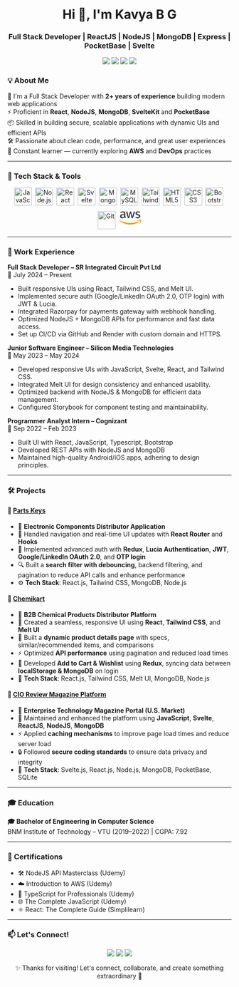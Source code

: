 <h1 align="center">Hi 👋, I'm Kavya B G</h1>
<h3 align="center">Full Stack Developer | ReactJS | NodeJS | MongoDB | Express | PocketBase | Svelte</h3>

<p align="center">
  <a href="mailto:kavyashetty109@gmail.com"><img src="https://img.shields.io/badge/Email-kavyashetty109@gmail.com-D14836?style=flat&logo=gmail&logoColor=white" /></a>
  <a href="https://github.com/kavyabg"><img src="https://img.shields.io/badge/GitHub-kavyabg-181717?style=flat&logo=github" /></a>
  <a href="https://www.linkedin.com/in/kavya-bg"><img src="https://img.shields.io/badge/LinkedIn-Kavya_BG-0077B5?style=flat&logo=linkedin" /></a>
  <img src="https://img.shields.io/badge/Location-Bengaluru-orange?style=flat&logo=google-maps" />
</p>


### 💡 About Me

🔭 I'm a Full Stack Developer with **2+ years of experience** building modern web applications  
⚡ Proficient in **React**, **NodeJS**, **MongoDB**, **SvelteKit** and **PocketBase**  
📦 Skilled in building secure, scalable applications with dynamic UIs and efficient APIs  
🛠️ Passionate about clean code, performance, and great user experiences  
🌱 Constant learner — currently exploring **AWS** and **DevOps** practices

---

### 🧰 Tech Stack & Tools

<p align="center">
  <img src="https://cdn.jsdelivr.net/gh/devicons/devicon/icons/javascript/javascript-original.svg" title="JavaScript" width="40" height="40"/>&nbsp;
  <img src="https://cdn.jsdelivr.net/gh/devicons/devicon/icons/nodejs/nodejs-original.svg" title="Node.js" width="40" height="40"/>&nbsp;
  <img src="https://cdn.jsdelivr.net/gh/devicons/devicon/icons/react/react-original.svg" title="React" width="40" height="40"/>&nbsp;
  <img src="https://cdn.jsdelivr.net/gh/devicons/devicon/icons/svelte/svelte-original.svg" title="Svelte" width="40" height="40"/>&nbsp;
  <img src="https://cdn.jsdelivr.net/gh/devicons/devicon/icons/mongodb/mongodb-original.svg" title="MongoDB" width="40" height="40"/>&nbsp;
  <img src="https://cdn.jsdelivr.net/gh/devicons/devicon/icons/mysql/mysql-original.svg" title="MySQL" width="40" height="40"/>&nbsp;
  <img src="https://cdn.jsdelivr.net/gh/devicons/devicon/icons/tailwindcss/tailwindcss-original.svg" title="Tailwind CSS" width="40" height="40"/>&nbsp;
  <img src="https://cdn.jsdelivr.net/gh/devicons/devicon/icons/html5/html5-original.svg" title="HTML5" width="40" height="40"/>&nbsp;
  <img src="https://cdn.jsdelivr.net/gh/devicons/devicon/icons/css3/css3-original.svg" title="CSS3" width="40" height="40"/>&nbsp;
  <img src="https://cdn.jsdelivr.net/gh/devicons/devicon/icons/bootstrap/bootstrap-original.svg" title="Bootstrap" width="40" height="40"/>&nbsp;
  <img src="https://cdn.jsdelivr.net/gh/devicons/devicon/icons/git/git-original.svg" title="Git" width="40" height="40"/>&nbsp;
  <img src="https://raw.githubusercontent.com/devicons/devicon/master/icons/amazonwebservices/amazonwebservices-original-wordmark.svg" title="AWS" width="50" height="50"/>
</p>

---

### 💼 Work Experience

**Full Stack Developer – SR Integrated Circuit Pvt Ltd**  
📅 July 2024 – Present  
- Built responsive UIs using React, Tailwind CSS, and Melt UI. 
- Implemented secure auth (Google/LinkedIn OAuth 2.0, OTP login) with JWT & Lucia.  
- Integrated Razorpay for payments gateway with webhook handling.
- Optimized NodeJS + MongoDB APIs for performance and fast data access.
- Set up CI/CD via GitHub and Render with custom domain and HTTPS.

**Junior Software Engineer – Silicon Media Technologies**  
📅 May 2023 – May 2024  
- Developed responsive UIs with JavaScript, Svelte, React, and Tailwind CSS.
- Integrated Melt UI for design consistency and enhanced usability.
- Optimized backend with NodeJS & MongoDB for efficient data management.
- Configured Storybook for component testing and maintainability.  

**Programmer Analyst Intern – Cognizant**  
📅 Sep 2022 – Feb 2023  
- Built UI with React, JavaScript, Typescript, Bootstrap  
- Developed REST APIs with NodeJS and MongoDB
- Maintained high-quality Android/iOS apps, adhering to design principles.

---

### 🛠️ Projects

#### 🔹 [Parts Keys](https://partskeys.com/)
- 🔩 **Electronic Components Distributor Application**  
- 🧭 Handled navigation and real-time UI updates with **React Router** and **Hooks**  
- 🔐 Implemented advanced auth with **Redux**, **Lucia Authentication**, **JWT**, **Google/LinkedIn OAuth 2.0**, and **OTP login**  
- 🔍 Built a **search filter with debouncing**, backend filtering, and pagination to reduce API calls and enhance performance  
- ⚙️ **Tech Stack**: React.js, Tailwind CSS, MongoDB, Node.js

#### 🔹 [Chemikart](https://chemikart.com/)
- 🧪 **B2B Chemical Products Distributor Platform**  
- 🎨 Created a seamless, responsive UI using **React**, **Tailwind CSS**, and **Melt UI**  
- 📄 Built a **dynamic product details page** with specs, similar/recommended items, and comparisons  
- ⚡ Optimized **API performance** using pagination and reduced load times  
- 🛒 Developed **Add to Cart & Wishlist** using **Redux**, syncing data between **localStorage & MongoDB** on login  
- 🔗 **Tech Stack**: React.js, Tailwind CSS, Melt UI, MongoDB, Node.js

#### 🔹 [CIO Review Magazine Platform](https://www.cioreview.com/)
- 📰 **Enterprise Technology Magazine Portal (U.S. Market)**  
- 🔧 Maintained and enhanced the platform using **JavaScript**, **Svelte**, **ReactJS**, **NodeJS**, **MongoDB**  
- ⚡ Applied **caching mechanisms** to improve page load times and reduce server load  
- 🔒 Followed **secure coding standards** to ensure data privacy and integrity  
- 🔗 **Tech Stack**: Svelte.js, React.js, Node.js, MongoDB, PocketBase, SQLite

---

### 🎓 Education

**🎓 Bachelor of Engineering in Computer Science**  
BNM Institute of Technology – VTU (2019–2022) | CGPA: 7.92  

---

### 📜 Certifications

- 🛠 NodeJS API Masterclass (Udemy)  
- ☁️ Introduction to AWS (Udemy)  
- 🧩 TypeScript for Professionals (Udemy)  
- 🌐 The Complete JavaScript (Udemy)  
- ⚛️ React: The Complete Guide (Simplilearn)

---

### 📫 Let's Connect!

<p align="center">
  <a href="mailto:kavyashetty109@gmail.com"><img src="https://img.shields.io/badge/Gmail-kavyashetty109@gmail.com-red?style=for-the-badge&logo=gmail&logoColor=white" /></a>
  <a href="https://www.linkedin.com/in/kavya-bg"><img src="https://img.shields.io/badge/LinkedIn-Kavya_BG-blue?style=for-the-badge&logo=linkedin" /></a>
  <a href="https://github.com/kavyabg"><img src="https://img.shields.io/badge/GitHub-kavyabg-181717?style=for-the-badge&logo=github" /></a>
</p>


<p align="center">✨ Thanks for visiting! Let's connect, collaborate, and create something extraordinary 🚀</p>
